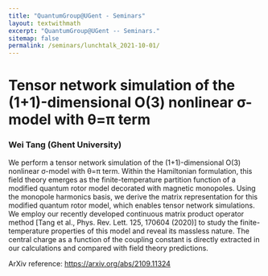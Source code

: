 ```yaml
---
title: "QuantumGroup@UGent - Seminars"
layout: textwithmath
excerpt: "QuantumGroup@UGent -- Seminars."
sitemap: false
permalink: /seminars/lunchtalk_2021-10-01/
---
```


# Tensor network simulation of the (1+1)-dimensional O(3) nonlinear σ-model with θ=π term
### Wei Tang (Ghent University)
 We perform a tensor network simulation of the (1+1)-dimensional O(3) nonlinear σ-model with θ=π term. Within the Hamiltonian formulation, this field theory emerges as the finite-temperature partition function of a modified quantum rotor model decorated with magnetic monopoles. Using the monopole harmonics basis, we derive the matrix representation for this modified quantum rotor model, which enables tensor network simulations. We employ our recently developed continuous matrix product operator method [Tang et al., Phys. Rev. Lett. 125, 170604 (2020)] to study the finite-temperature properties of this model and reveal its massless nature. The central charge as a function of the coupling constant is directly extracted in our calculations and compared with field theory predictions. 

ArXiv reference: https://arxiv.org/abs/2109.11324
